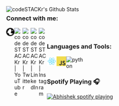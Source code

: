 <!-- ### Hi there, I'm Abhishek - aka [tapforabhi][instagram] 👋

## I'm an App Developer and a citizen of the World 🌏

- 🔭 I’m currently working on an App (Private)!
- 🌱 I’m currently learning Python , Flask and GraphQL
- 👯 I’m looking to collaborate with other content creators
- 🥅 2020 Goals: Complete my Pet Project before 2021
- ⚡ Fun fact: I love to listen to music and read about the people around the world.-->

<img align="left" alt="codeSTACKr's Github Stats" src="https://github-readme-stats.codestackr.vercel.app/api?username=Abhishek12345679&show_icons=true&hide_border=true" />

### Connect with me:

[<img align="left" alt="codeSTACKr.com" width="22px" src="https://raw.githubusercontent.com/iconic/open-iconic/master/svg/globe.svg" />][website]
[<img align="left" alt="codeSTACKr | YouTube" width="22px" src="https://cdn.jsdelivr.net/npm/simple-icons@v3/icons/youtube.svg" />][youtube]
[<img align="left" alt="codeSTACKr | Twitter" width="22px" src="https://cdn.jsdelivr.net/npm/simple-icons@v3/icons/twitter.svg" />][twitter]
[<img align="left" alt="codeSTACKr | LinkedIn" width="22px" src="https://cdn.jsdelivr.net/npm/simple-icons@v3/icons/linkedin.svg" />][linkedin]
[<img align="left" alt="codeSTACKr | Instagram" width="22px" src="https://cdn.jsdelivr.net/npm/simple-icons@v3/icons/instagram.svg" />][instagram]

<br />

### Languages and Tools:

<img align="left" alt="React" width="26px" src="https://raw.githubusercontent.com/github/explore/80688e429a7d4ef2fca1e82350fe8e3517d3494d/topics/react/react.png" /><img align="left" alt="javascript" width="26px" src="https://raw.githubusercontent.com/github/explore/80688e429a7d4ef2fca1e82350fe8e3517d3494d/topics/javascript/javascript.png" />
<img align="left" alt="python" width="50px" src="https://banner2.cleanpng.com/20180712/yka/kisspng-professional-python-programmer-computer-programmin-python-logo-download-5b47725c1cc0d6.3474912915314089881178.jpg" />

<br/>
<br/>

### Spotify Playing 🎧
[<img src="https://now-playing-codestackr.vercel.app/api/spotify-playing" alt="Abhishek spotify playing" width="700" />](https://open.spotify.com/track/2eD5bmknmcojiCxoKpvVTI?si=4SUJ0l4aREOj3G0s_bV_5w)

[website]: https://doggohoomanagecalculator.netlify.app/
[twitter]: https://twitter.com/Bhisheksah
[youtube]: https://www.youtube.com/channel/UC8r9aat3_bMs-OPsUDV9BTg
[instagram]: https://instagram.com/tapforabhi
[linkedin]: https://www.linkedin.com/in/abhishek-s-172439181/
